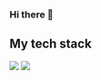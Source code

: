 ### Hi there 👋

<!--
**P-crystaI/P-crystaI** is a ✨ _special_ ✨ repository because its `README.md` (this file) appears on your GitHub profile.

Here are some ideas to get you started:

- 🔭 I’m currently working on ...
- 🌱 I’m currently learning ...
- 👯 I’m looking to collaborate on ...
- 🤔 I’m looking for help with ...
- 💬 Ask me about ...
- 📫 How to reach me: ...
- 😄 Pronouns: ...
- ⚡ Fun fact: ...
-->




<h2>My tech stack</h2>

<div>
<img src="https://img.shields.io/badge/Kotlin-7F52FF?style=for-the-badge&logo=kotlin&logoColor=white"> 
<img src="https://img.shields.io/badge/Firebase-FFCA28?style=for-the-badge&logo=firebase&logoColor=black"> 
</div>
  
